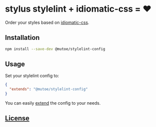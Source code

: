 # stylus stylelint + idiomatic-css = ❤️

Order your styles based on [idiomatic-css](https://github.com/necolas/idiomatic-css#declaration-order).

## Installation

```sh
npm install --save-dev @mutoe/stylelint-config
```

## Usage

Set your stylelint config to:

```json
{
  "extends": "@mutoe/stylelint-config"
}
```

You can easily [extend](https://github.com/stylelint/stylelint/blob/master/docs/user-guide/configure.md#extends) the config to your needs.

## [License](LICENSE)
